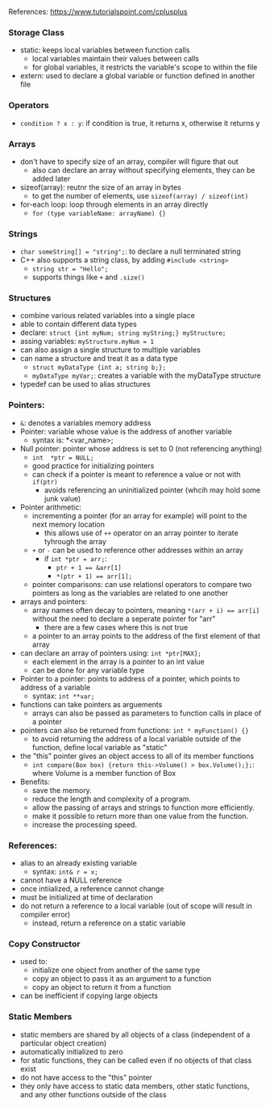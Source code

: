 References: https://www.tutorialspoint.com/cplusplus

### Storage Class
- static: keeps local variables between function calls
  - local variables maintain their values between calls
  - for global variables, it restricts the variable's scope to within the file
- extern: used to declare a global variable or function defined in another file

### Operators
- `condition ? x : y`: if condition is true, it returns x, otherwise it returns y

### Arrays
- don't have to specify size of an array, compiler will figure that out
  - also can declare an array without specifying elements, they can be added later
- sizeof(array): reutnr the size of an array in bytes
  - to get the number of elements, use `sizeof(array) / sizeof(int)`
- for-each loop: loop through elements in an array directly
  - `for (type variableName: arrayName) {}`

### Strings
- `char someString[] = "string";`: to declare a null terminated string
- C++ also supports a string class, by adding `#include <string>`
  - `string str = "Hello";`
  - supports things like `+` and `.size()`

### Structures
- combine various related variables into a single place
- able to contain different data types
- declare: `struct {int myNum; string myString;} myStructure;`
- assing variables: `myStructure.myNum = 1`
- can also assign a single structure to multiple variables
- can name a structure and treat it as a data type
  - `struct myDataType {int a; string b;};`
  - `myDataType myVar;`: creates a variable with the myDataType structure
- typedef can be used to alias structures

### Pointers:
- `&`: denotes a variables memory address
- Pointer: variable whose value is the address of another variable
  - syntax is: <type> \*<var_name>;
- Null pointer: pointer whose address is set to 0 (not referencing anything)
  - `int  *ptr = NULL;`
  - good practice for initializing pointers
  - can check if a pointer is meant to reference a value or not with `if(ptr)`
    - avoids referencing an uninitialized pointer (whcih may hold some junk value)
- Pointer arithmetic:
  - incrementing a pointer (for an array for example) will point to the next memory location
    - this allows use of `++` operator on an array pointer to iterate tyhrough the array
  - `+` or `-` can be used to reference other addresses within an array
    - if `int *ptr = arr;`:
      - `ptr + 1 == &arr[1]`
      - `*(ptr + 1) == arr[1];`
  - pointer comparisons: can use relationsl operators to compare two pointers as long as the variables are related to one another
- arrays and pointers:
  - array names often decay to pointers, meaning `*(arr + i) == arr[i]` without the need to declare a seperate pointer for "arr"
    - there are a few cases where this is not true
  - a pointer to an array points to the address of the first element of that array
- can declare an array of pointers using: `int *ptr[MAX];`
  - each element in the array is a pointer to an int value
  - can be done for any variable type
- Pointer to a pointer: points to address of a pointer, which points to address of a variable
  - syntax: `int **var;`
- functions can take pointers as arguements
  - arrays can also be passed as parameters to function calls in place of a pointer
- pointers can also be returned from functions: `int * myFunction() {}`
  - to avoid returning the address of a local variable outside of the function, define local variable as "static"
- the "this" pointer gives an object access to all of its member functions
  -  `int compare(Box box) {return this->Volume() > box.Volume();};`: where Volume is a member function of Box
- Benefits:
  - save the memory.
  - reduce the length and complexity of a program.
  - allow the passing of arrays and strings to function more efficiently.
  - make it possible to return more than one value from the function.
  - increase the processing speed. 
  
### References:
- alias to an already existing variable
  - syntax: `int& r = x;`
- cannot have a NULL reference
- once intiialized, a reference cannot change
- must be initialized at time of declaration
- do not return a reference to a local variable (out of scope will result in compiler error)
  - instead, return a reference on a static variable

### Copy Constructor
- used to:
  - initialize one object from another of the same type
  - copy an object to pass it as an argument to a function
  - copy an object to return it from a function
- can be inefficient if copying large objects

### Static Members
- static members are shared by all objects of a class (independent of a particular object creation)
- automatically initialized to zero
- for static functions, they can be called even if no objects of that class exist
- do not have access to the "this" pointer
- they only have access to static data members, other static functions, and any other functions outside of the class

